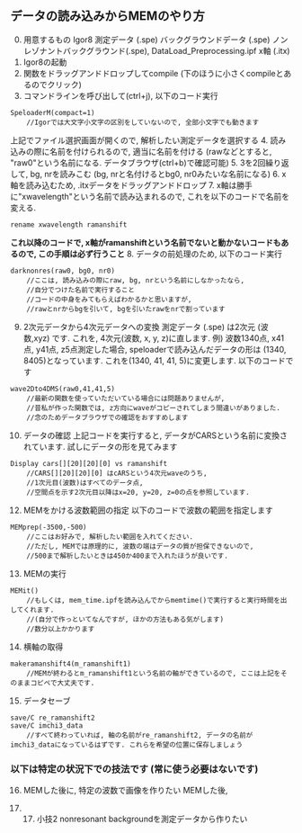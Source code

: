 
## データの読み込みからMEMのやり方

0. 用意するもの
Igor8
測定データ (.spe)
バックグラウンドデータ (.spe)
ノンレゾナントバックグラウンド(.spe),
DataLoad_Preprocessing.ipf
x軸 (.itx)
1. Igor8の起動
2. 関数をドラッグアンドドロップしてcompile (下のほうに小さくcompileとあるのでクリック)
3. コマンドラインを呼び出して(ctrl+j), 以下のコード実行
```Igor
SpeloaderM(compact=1) 
	//Igorでは大文字小文字の区別をしていないので, 全部小文字でも動きます
```
上記でファイル選択画面が開くので, 解析したい測定データを選択する
4. 読み込みの際に名前を付けられるので, 適当に名前を付ける (rawなどとすると, "raw0"という名前になる. データブラウザ(ctrl+b)で確認可能)
5. 3を2回繰り返して, bg, nrを読みこむ (bg, nrと名付けるとbg0, nr0みたいな名前になる)
6. x軸を読み込むため, .itxデータをドラッグアンドドロップ
7. x軸は勝手に"xwavelength"という名前で読み込まれるので, これを以下のコードで名前を変える. 
```Igor
rename xwavelength ramanshift
```
__これ以降のコードで, x軸がramanshiftという名前でないと動かないコードもあるので, この手順は必ず行うこと__
8. データの前処理のため, 以下のコード実行
```Igor
darknonres(raw0, bg0, nr0)
	//ここは, 読み込みの際にraw, bg, nrという名前にしなかったなら, 
	//自分でつけた名前で実行すること
	//コードの中身をみてもらえばわかるかと思いますが, 
	//rawとnrからbgを引いて, bgを引いたrawをnrで割っています
```
9. 2次元データから4次元データへの変換
測定データ (.spe) は2次元 (波数,xyz) です. これを, 4次元(波数, x, y, z)に直します. 
例) 波数1340点, x41点, y41点, z5点測定した場合, speloaderで読み込んだデータの形は
(1340, 8405)となっています. これを(1340, 41, 41, 5)に変更します. 以下のコードです
```Igor
wave2Dto4DMS(raw0,41,41,5)
	//最新の関数を使っていただいている場合には問題ありませんが, 
	//昔私が作った関数では, z方向にwaveがコピーされてしまう間違いがありました.
    //念のためデータブラウザでの確認をおすすめします
```
10. データの確認 上記コードを実行すると, データがCARSという名前に変換されています. 試しにデータの形を見てみます
```Igor
Display cars[][20][20][0] vs ramanshift
	//CARS[][20][20][0] はcARSという4次元waveのうち, 
	//1次元目(波数)はすべてのデータ点, 
	//空間点を示す2次元目以降はx=20, y=20, z=0の点を参照しています. 
```
12. MEMをかける波数範囲の指定
以下のコードで波数の範囲を指定します
```Igor
MEMprep(-3500,-500)
	//ここはお好みで, 解析したい範囲を入れてください. 
	//ただし, MEMでは原理的に, 波数の端はデータの質が担保できないので, 
	//500まで解析したいときは450か400まで入れたほうが良いです. 
```
13. MEMの実行
```Igor
MEMit()
	//もしくは, mem_time.ipfを読み込んでからmemtime()で実行すると実行時間を出してくれます. 
	//(自分で作っといてなんですが, ほかの方法もある気がします)
	//数分以上かかります
```
14. 横軸の取得
```Igor
makeramanshift4(m_ramanshift1) 
	//MEMが終わるとm_ramanshift1という名前の軸ができているので, ここは上記をそのままコピペで大丈夫です. 
```
15. データセーブ
```Igor
save/C re_ramanshift2
save/C imchi3_data
	//すべて終わっていれば, 軸の名前がre_ramanshift2, データの名前がimchi3_dataになっているはずです. これらを希望の位置に保存しましょう
```

### 以下は特定の状況下での技法です (常に使う必要はないです)

16. MEMした後に, 特定の波数で画像を作りたい
MEMした後, 

18. 17. 小技2 nonresonant backgroundを測定データから作りたい
